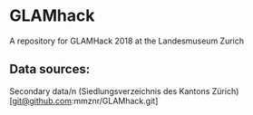 # GLAMhack

A repository for GLAMHack 2018 at the Landesmuseum Zurich

## Data sources:
Secondary data/n
(Siedlungsverzeichnis des Kantons Zürich)[git@github.com:mmznr/GLAMhack.git]